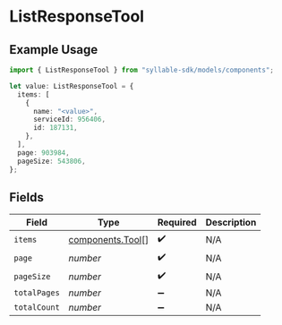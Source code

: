 # ListResponseTool

## Example Usage

```typescript
import { ListResponseTool } from "syllable-sdk/models/components";

let value: ListResponseTool = {
  items: [
    {
      name: "<value>",
      serviceId: 956406,
      id: 187131,
    },
  ],
  page: 903984,
  pageSize: 543806,
};
```

## Fields

| Field                                                | Type                                                 | Required                                             | Description                                          |
| ---------------------------------------------------- | ---------------------------------------------------- | ---------------------------------------------------- | ---------------------------------------------------- |
| `items`                                              | [components.Tool](../../models/components/tool.md)[] | :heavy_check_mark:                                   | N/A                                                  |
| `page`                                               | *number*                                             | :heavy_check_mark:                                   | N/A                                                  |
| `pageSize`                                           | *number*                                             | :heavy_check_mark:                                   | N/A                                                  |
| `totalPages`                                         | *number*                                             | :heavy_minus_sign:                                   | N/A                                                  |
| `totalCount`                                         | *number*                                             | :heavy_minus_sign:                                   | N/A                                                  |